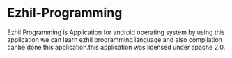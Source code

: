 # Ezhil-Programming
Ezhil Programming is Application for android operating system by using this application we can learn ezhil programming language 
and also compilation canbe done this application.this application was licensed under apache 2.0.
